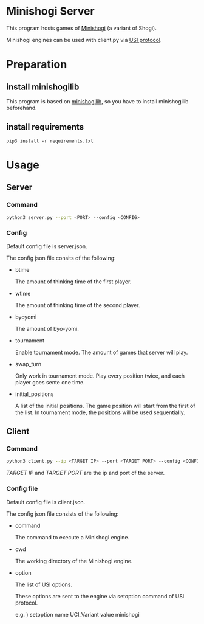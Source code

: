 # Minishogi Server

This program hosts games of [Minishogi](https://en.wikipedia.org/wiki/Minishogi) (a variant of Shogi).

Minishogi engines can be used with client.py via [USI protocol](http://hgm.nubati.net/usi.html).

# Preparation

## install minishogilib

This program is based on [minishogilib](https://github.com/Nyashiki/minishogilib),
so you have to install minishogilib beforehand.

## install requirements

```
pip3 install -r requirements.txt
```

# Usage

## Server
### Command

```bash
python3 server.py --port <PORT> --config <CONFIG>
```

### Config
Default config file is server.json.

The config json file consits of the following:

- btime

    The amount of thinking time of the first player.
- wtime

    The amount of thinking time of the second player.
- byoyomi

    The amount of byo-yomi.
- tournament

    Enable tournament mode. The amount of games that server will play.
- swap_turn

    Only work in tournament mode. Play every position twice, and each player goes sente one time.
- initial_positions

    A list of the initial positions. The game position will start from the first of the list.
    In tournament mode, the positions will be used sequentially.


## Client

### Command
```bash
python3 client.py --ip <TARGET IP> --port <TARGET PORT> --config <CONFIG>
```

*TARGET IP* and *TARGET PORT* are the ip and port of the server.

### Config file
Default config file is client.json.

The config json file consists of the following:

- command

    The command to execute a Minishogi engine.
- cwd

    The working directory of the Minishogi engine.
- option

    The list of USI options.

    These options are sent to the engine via setoption command of USI protocol.

    e.g. ) setoption name UCI_Variant value minishogi
